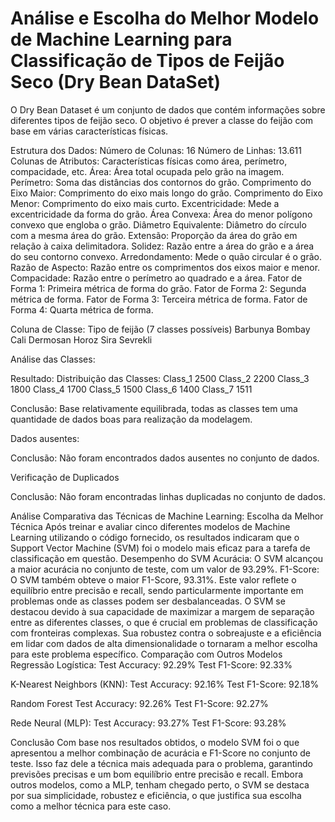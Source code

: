# Análise e Escolha do Melhor Modelo de Machine Learning para Classificação de Tipos de Feijão Seco (Dry Bean DataSet)


O Dry Bean Dataset é um conjunto de dados que contém informações sobre diferentes tipos de feijão seco. O objetivo é prever a classe do feijão com base em várias características físicas.

Estrutura dos Dados:
Número de Colunas: 16
Número de Linhas: 13.611
Colunas de Atributos: Características físicas como área, perímetro, compacidade, etc.
Área: Área total ocupada pelo grão na imagem.
Perímetro: Soma das distâncias dos contornos do grão.
Comprimento do Eixo Maior: Comprimento do eixo mais longo do grão.
Comprimento do Eixo Menor: Comprimento do eixo mais curto.
Excentricidade: Mede a excentricidade da forma do grão.
Área Convexa: Área do menor polígono convexo que engloba o grão.
Diâmetro Equivalente: Diâmetro do círculo com a mesma área do grão.
Extensão: Proporção da área do grão em relação à caixa delimitadora.
Solidez: Razão entre a área do grão e a área do seu contorno convexo.
Arredondamento: Mede o quão circular é o grão.
Razão de Aspecto: Razão entre os comprimentos dos eixos maior e menor.
Compacidade: Razão entre o perímetro ao quadrado e a área.
Fator de Forma 1: Primeira métrica de forma do grão.
Fator de Forma 2: Segunda métrica de forma.
Fator de Forma 3: Terceira métrica de forma.
Fator de Forma 4: Quarta métrica de forma.

Coluna de Classe: Tipo de feijão (7 classes possíveis)
Barbunya
Bombay
Cali
Dermosan
Horoz
Sira
Sevrekli


Análise das Classes:

Resultado: Distribuição das Classes:
Class_1    2500
Class_2    2200
Class_3    1800
Class_4    1700
Class_5    1500
Class_6    1400
Class_7    1511

Conclusão: Base relativamente equilibrada, todas as classes tem uma quantidade de dados boas para realização da modelagem.


Dados ausentes:

Conclusão: Não foram encontrados dados ausentes no conjunto de dados.


Verificação de Duplicados

Conclusão: Não foram encontradas linhas duplicadas no conjunto de dados.

Análise Comparativa das Técnicas de Machine Learning: Escolha da Melhor Técnica
Após treinar e avaliar cinco diferentes modelos de Machine Learning utilizando o código fornecido, os resultados indicaram que o Support Vector Machine (SVM) foi o modelo mais eficaz para a tarefa de classificação em questão.
Desempenho do SVM
Acurácia: O SVM alcançou a maior acurácia no conjunto de teste, com um valor de 93.29%.
F1-Score: O SVM também obteve o maior F1-Score, 93.31%. Este valor reflete o equilíbrio entre precisão e recall, sendo particularmente importante em problemas onde as classes podem ser desbalanceadas.
O SVM se destacou devido à sua capacidade de maximizar a margem de separação entre as diferentes classes, o que é crucial em problemas de classificação com fronteiras complexas. Sua robustez contra o sobreajuste e a eficiência em lidar com dados de alta dimensionalidade o tornaram a melhor escolha para este problema específico.
Comparação com Outros Modelos
Regressão Logística:
Test Accuracy: 92.29%
Test F1-Score: 92.33%

K-Nearest Neighbors (KNN):
Test Accuracy: 92.16%
Test F1-Score: 92.18%

Random Forest
Test Accuracy: 92.26%
Test F1-Score: 92.27%

Rede Neural (MLP):
Test Accuracy: 93.27%
Test F1-Score: 93.28%

Conclusão
Com base nos resultados obtidos, o modelo SVM foi o que apresentou a melhor combinação de acurácia e F1-Score no conjunto de teste. Isso faz dele a técnica mais adequada para o problema, garantindo previsões precisas e um bom equilíbrio entre precisão e recall. Embora outros modelos, como a MLP, tenham chegado perto, o SVM se destaca por sua simplicidade, robustez e eficiência, o que justifica sua escolha como a melhor técnica para este caso.


